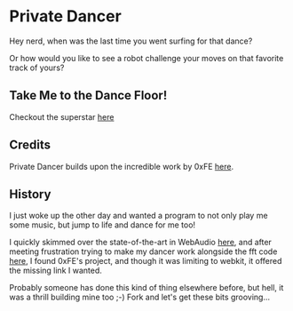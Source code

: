 Private Dancer
======

Hey nerd, when was the last time you went surfing for that dance?

Or how would you like to see a robot challenge your moves on that favorite track of yours?

Take Me to the Dance Floor!
----------------------------
Checkout the superstar [here][1]

Credits
-------
Private Dancer builds upon the incredible work by 0xFE [here][2].

History
-------
I just woke up the other day and wanted a program to not only play me some music, but jump to life
and dance for me too! 

I quickly skimmed over the state-of-the-art in WebAudio [here][3], and after meeting frustration
trying to make my dancer work alongside the fft code [here][4], I found 0xFE's project, and though
it was limiting to webkit, it offered the missing link I wanted.

Probably someone has done this kind of thing elsewhere before, but hell, it was a thrill building mine too ;-)
Fork and let's get these bits grooving...

[1]: http://mcnemesis.github.com/private_dancer/
[2]: https://github.com/0xfe/experiments/tree/master/www/wavebox "WaveBox"
[3]: http://www.w3.org/TR/webaudio/ "Web Audio"
[4]: https://wiki.mozilla.org/Audio_Data_API#Working_Audio_Data_Demos "Mozilla WebAudio Demos"


